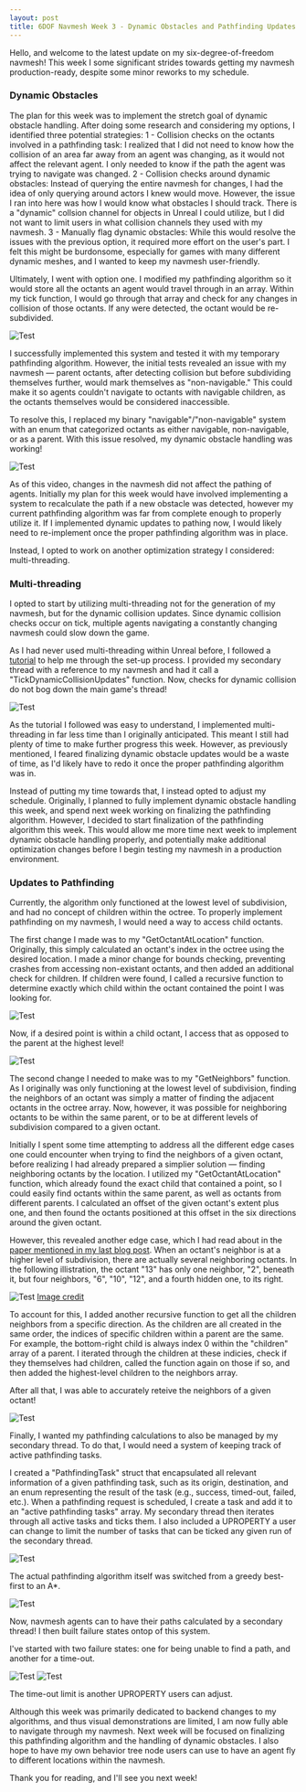 ```yaml
---
layout: post
title: 6DOF Navmesh Week 3 - Dynamic Obstacles and Pathfinding Updates
---
```


Hello, and welcome to the latest update on my six-degree-of-freedom navmesh! This week I some significant strides towards getting my navmesh production-ready, despite some minor reworks to my schedule.

### Dynamic Obstacles

The plan for this week was to implement the stretch goal of dynamic obstacle handling. After doing some research and considering my options, I identified three potential strategies:
1 - Collision checks on the octants involved in a pathfinding task: I realized that I did not need to know how the collision of an area far away from an agent was changing, as it would not affect the relevant agent. I only needed to know if the path the agent was trying to navigate was changed.
2 - Collision checks around dynamic obstacles: Instead of querying the entire navmesh for changes, I had the idea of only querying around actors I knew would move. However, the issue I ran into here was how I would know what obstacles I should track. There is a "dynamic" collsion channel for objects in Unreal I could utilize, but I did not want to limit users in what collision channels they used with my navmesh.
3 - Manually flag dynamic obstacles: While this would resolve the issues with the previous option, it required more effort on the user's part. I felt this might be burdonsome, especially for games with many different dynamic meshes, and I wanted to keep my navmesh user-friendly.

Ultimately, I went with option one. I modified my pathfinding algorithm so it would store all the octants an agent would travel through in an array. Within my tick function, I would go through that array and check for any changes in collision of those octants. If any were detected, the octant would be re-subdivided.

![Test](https://i.imgur.com/c1cSXso.png)

I successfully implemented this system and tested it with my temporary pathfinding algorithm. However, the initial tests revealed an issue with my navmesh &mdash; parent octants, after detecting collision but before subdividing themselves further, would mark themselves as "non-navigable." This could make it so agents couldn't navigate to octants with navigable children, as the octants themselves would be considered inaccessible.

To resolve this, I replaced my binary "navigable"/"non-navigable" system with an enum that categorized octants as either navigable, non-navigable, or as a parent. With this issue resolved, my dynamic obstacle handling was working!

![Test](https://i.imgur.com/quK0ZqO.gif)

As of this video, changes in the navmesh did not affect the pathing of agents. Initially my plan for this week would have involved implementing a system to recalculate the path if a new obstacle was detected, however my current pathfinding algorithm was far from complete enough to properly utilize it. If I implemented dynamic updates to pathing now, I would likely need to re-implement once the proper pathfinding algorithm was in place.

Instead, I opted to work on another optimization strategy I considered: multi-threading.

### Multi-threading

I opted to start by utilizing multi-threading not for the generation of my navmesh, but for the dynamic collision updates. Since dynamic collision checks occur on tick, multiple agents navigating a constantly changing navmesh could slow down the game.

As I had never used multi-threading within Unreal before, I followed a [tutorial](https://unrealcommunity.wiki/multithreading-with-frunnable-2a4xuf68) to help me through the set-up process. I provided my secondary thread with a reference to my navmesh and had it call a "TickDynamicCollisionUpdates" function. Now, checks for dynamic collision do not bog down the main game's thread!

![Test](https://i.imgur.com/fW8Dicv.png)

As the tutorial I followed was easy to understand, I implemented multi-threading in far less time than I originally anticipated. This meant I still had plenty of time to make further progress this week. However, as previously mentioned, I feared finalizing dynamic obstacle updates would be a waste of time, as I'd likely have to redo it once the proper pathfinding algorithm was in.

Instead of putting my time towards that, I instead opted to adjust my schedule. Originally, I planned to fully implement dynamic obstacle handling this week, and spend next week working on finalizing the pathfinding algorithm. However, I decided to start finalization of the pathfinding algorithm this week. This would allow me more time next week to implement dynamic obstacle handling properly, and potentially make additional optimization changes before I begin testing my navmesh in a production environment. 

### Updates to Pathfinding

Currently, the algorithm only functioned at the lowest level of subdivision, and had no concept of children within the octree. To properly implement pathfinding on my navmesh, I would need a way to access child octants.

The first change I made was to my "GetOctantAtLocation" function. Originally, this simply calculated an octant's index in the octree using the desired location. I made a minor change for bounds checking, preventing crashes from accessing non-existant octants, and then added an additional check for children. If children were found, I called a recursive function to determine exactly which child within the octant contained the point I was looking for.

![Test](https://i.imgur.com/Yzlq6WU.png)

Now, if a desired point is within a child octant, I access that as opposed to the parent at the highest level!

![Test](https://i.imgur.com/ZAoftu2.png)

The second change I needed to make was to my "GetNeighbors" function. As I originally was only functioning at the lowest level of subdivision, finding the neighbors of an octant was simply a matter of finding the adjacent octants in the octree array. Now, however, it was possible for neighboring octants to be within the same parent, or to be at different levels of subdivision compared to a given octant.

Initially I spent some time attempting to address all the different edge cases one could encounter when trying to find the neighbors of a given octant, before realizing I had already prepared a simplier solution &mdash; finding neighboring octants by the location. I utilized my "GetOctantAtLocation" function, which already found the exact child that contained a point, so I could easily find octants within the same parent, as well as octants from different parents. I calculated an offset of the given octant's extent plus one, and then found the octants positioned at this offset in the six directions around the given octant.

However, this revealed another edge case, which I had read about in the [paper mentioned in my last blog post](http://www.gameaipro.com/GameAIPro3/GameAIPro3_Chapter21_3D_Flight_Navigation_Using_Sparse_Voxel_Octrees.pdf). When an octant's neighbor is at a higher level of subdivision, there are actually several neighboring octants. In the following illistration, the octant "13" has only one neighbor, "2", beneath it, but four neighbors, "6", "10", "12", and a fourth hidden one, to its right.

![Test](https://i.imgur.com/9E1fzUr.png)
[Image credit](https://www.semanticscholar.org/paper/Neighbor-finding-in-images-represented-by-octrees-Samet/d14d6d92d44929386f0c6dc1e710d0cbdccf564e)

To account for this, I added another recursive function to get all the children neighbors from a specific direction. As the children are all created in the same order, the indices of specific children within a parent are the same. For example, the bottom-right child is always index 0 within the "children" array of a parent. I iterated through the children at these indicies, check if they themselves had children, called the function again on those if so, and then added the highest-level children to the neighbors array.

After all that, I was able to accurately reteive the neighbors of a given octant!

![Test](https://i.imgur.com/NVgpuYW.png)

Finally, I wanted my pathfinding calculations to also be managed by my secondary thread. To do that, I would need a system of keeping track of active pathfinding tasks.

I created a "PathfindingTask" struct that encapsulated all relevant information of a given pathfinding task, such as its origin, destination, and an enum representing the result of the task (e.g., success, timed-out, failed, etc.). When a pathfinding request is scheduled, I create a task and add it to an "active pathfinding tasks" array. My secondary thread then iterates through all active tasks and ticks them. I also included a UPROPERTY a user can change to limit the number of tasks that can be ticked any given run of the secondary thread.

![Test](https://i.imgur.com/txmDvc1.png)

The actual pathfinding algorithm itself was switched from a greedy best-first to an A*. 

![Test](https://i.imgur.com/AKVJPTh.png)

Now, navmesh agents can to have their paths calculated by a secondary thread! I then built failure states ontop of this system.

I've started with two failure states: one for being unable to find a path, and another for a time-out.

![Test](https://i.imgur.com/EVJSDRc.png)
![Test](https://i.imgur.com/8hORWAV.png)

The time-out limit is another UPROPERTY users can adjust.

Although this week was primarily dedicated to backend changes to my algorithms, and thus visual demonstrations are limited, I am now fully able to navigate through my navmesh. Next week will be focused on finalizing this pathfinding algorithm and the handling of dynamic obstacles. I also hope to have my own behavior tree node users can use to have an agent fly to different locations within the navmesh.

Thank you for reading, and I'll see you next week!